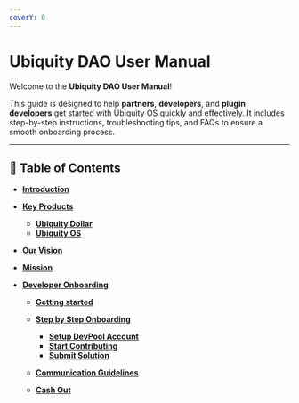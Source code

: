 ```yaml
---
coverY: 0
---
```


# Ubiquity DAO User Manual

Welcome to the **Ubiquity DAO User Manual**!&#x20;

This guide is designed to help **partners**, **developers**, and **plugin developers** get started with Ubiquity OS quickly and effectively. It includes step-by-step instructions, troubleshooting tips, and FAQs to ensure a smooth onboarding process.

---

## 📖 **Table of Contents**

- [**Introduction**](Introduction.md)
- [**Key Products**](./key-products/README.md)
  - [**Ubiquity Dollar**](../key-products/ubiquity-dollar/README.md)
  - [**Ubiquity OS**](../key-products/ubiquity-os/README.md)
- [**Our Vision**](/our-vision.md)
- [**Mission**](/mission.md)

- [**Developer Onboarding**](./Developer-Onboarding/Guide.md)

  - [**Getting started**](../Developer_Onboarding/getting-started/README.md)
  - [**Step by Step Onboarding**](../Developer_Onboarding/getting-started/step-by-step-onboarding/README.md)
    - [**Setup DevPool Account**](../Developer_Onboarding/getting-started/step-by-step-onboarding/setup-devpool-account.md)
    - [**Start Contributing**](../Developer_Onboarding/getting-started/step-by-step-onboarding/start-contributing.md)
    - [**Submit Solution**](../Developer_Onboarding/getting-started/step-by-step-onboarding/tasks-management.md)
  - [**Communication Guidelines**](./Developer_Onboarding/communication-guidelines.md)
  - [**Cash Out**](./Developer_Onboarding/cash-out/README.md)

    - [**Cash Out Procedures**](./Developer_Onboarding/cash-out/cash-out-procedures.md)
    - [**Available Payment Methods**](./Developer_Onboarding/cash-out/available-payment-methods/README.md)

      - [**Wallets Supporting Genesis Chain**](./Developer_Onboarding/cash-out/available-payment-methods/wallets-supporting-genesis-chain.md)
      - [**Wallets Supporting xDai**](./Developer_Onboarding/cash-out/available-payment-methods/wallets-supporting-xdai.md)

  - [**Import Wallet to Meta Mask**](./Developer_Onboarding/cash-out/import-wallet-to-meta-mask.md)

- [**Partner Onboarding**](./partner-onboarding/README.md)
  - [**How UbiquityOS Works**](./Partner-Onboarding/how-ubiquityos-works.mdmd)
- [**Plugin Development**]()
  - [_**Best Practices**_](./Plugin-Development/Best-Practices.md)
- [**FAQs**](./frequently-asked-questions-faq.md)

---

## 🚀 **Getting Started**

To get started with **Ubiquity**-**DAO**, choose the appropriate guide based on your role:

1. [**Partner**](partner-onboarding/how-ubiquityos-works.md): Learn how to install the plugin and integrate with **Ubiquity**-**DAO**.
2. [**Developer\`s**](Developer-Onboarding/Guide.md): Follow detailed steps to work with the **Ubiquity**-**OS** devpool flow.
3. [**3rd-Party Plugin Development**](broken-reference): Discover how to use the plugin template and best practices.

---

## 🛠️ **Contributing**

We welcome contributions to improve this manual. Here's how you can help:

1. Fork this repository.
2. Make your changes in a new branch.
3. Submit a Pull Request with a clear description of your updates.

---

## 📩 **Support**

If you encounter any issues or have questions, check out the [FAQs](/frequently-asked-questions-faq.md) or contact our support team at Ubiquity Dev chat group and [Discord server](https://discord.com/invite/SjymJ5maJ4).

---

## 📄 **License**

---

### 🌟 **Stay Connected**

For the latest updates on Ubiquity-OS, follow us:

- [Official Website](https://ubq.fi/)
- [GitHub Repository](https://github.com/ubiquity-os/)
- [Discord server](https://discord.com/invite/SjymJ5maJ4)
- [Telegram](https://t.me/UbiquityDAO)
